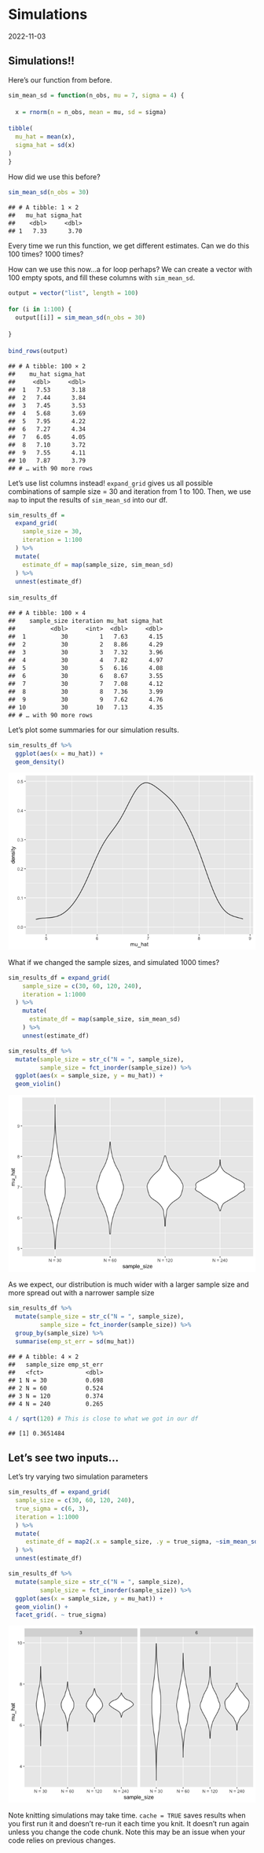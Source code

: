 Simulations
================
2022-11-03

## Simulations!!

Here’s our function from before.

``` r
sim_mean_sd = function(n_obs, mu = 7, sigma = 4) {
  
  x = rnorm(n = n_obs, mean = mu, sd = sigma)

tibble(
  mu_hat = mean(x), 
  sigma_hat = sd(x)
)
}
```

How did we use this before?

``` r
sim_mean_sd(n_obs = 30)
```

    ## # A tibble: 1 × 2
    ##   mu_hat sigma_hat
    ##    <dbl>     <dbl>
    ## 1   7.33      3.70

Every time we run this function, we get different estimates. Can we do
this 100 times? 1000 times?

How can we use this now…a for loop perhaps? We can create a vector with
100 empty spots, and fill these columns with `sim_mean_sd`.

``` r
output = vector("list", length = 100)

for (i in 1:100) {
  output[[i]] = sim_mean_sd(n_obs = 30)
  
}

bind_rows(output)
```

    ## # A tibble: 100 × 2
    ##    mu_hat sigma_hat
    ##     <dbl>     <dbl>
    ##  1   7.53      3.18
    ##  2   7.44      3.84
    ##  3   7.45      3.53
    ##  4   5.68      3.69
    ##  5   7.95      4.22
    ##  6   7.27      4.34
    ##  7   6.05      4.05
    ##  8   7.10      3.72
    ##  9   7.55      4.11
    ## 10   7.87      3.79
    ## # … with 90 more rows

Let’s use list columns instead! `expand_grid` gives us all possible
combinations of sample size = 30 and iteration from 1 to 100. Then, we
use `map` to input the results of `sim_mean_sd` into our df.

``` r
sim_results_df = 
  expand_grid(
    sample_size = 30,
    iteration = 1:100
  ) %>% 
  mutate(
    estimate_df = map(sample_size, sim_mean_sd)
  ) %>% 
  unnest(estimate_df)

sim_results_df
```

    ## # A tibble: 100 × 4
    ##    sample_size iteration mu_hat sigma_hat
    ##          <dbl>     <int>  <dbl>     <dbl>
    ##  1          30         1   7.63      4.15
    ##  2          30         2   8.86      4.29
    ##  3          30         3   7.32      3.96
    ##  4          30         4   7.82      4.97
    ##  5          30         5   6.16      4.08
    ##  6          30         6   8.67      3.55
    ##  7          30         7   7.08      4.12
    ##  8          30         8   7.36      3.99
    ##  9          30         9   7.62      4.76
    ## 10          30        10   7.13      4.35
    ## # … with 90 more rows

Let’s plot some summaries for our simulation results.

``` r
sim_results_df %>% 
  ggplot(aes(x = mu_hat)) + 
  geom_density()
```

![](simulation_files/figure-gfm/unnamed-chunk-5-1.png)<!-- -->

What if we changed the sample sizes, and simulated 1000 times?

``` r
sim_results_df = expand_grid(
    sample_size = c(30, 60, 120, 240), 
    iteration = 1:1000
  ) %>% 
    mutate(
      estimate_df = map(sample_size, sim_mean_sd)
    ) %>% 
    unnest(estimate_df)
```

``` r
sim_results_df %>% 
  mutate(sample_size = str_c("N = ", sample_size), 
         sample_size = fct_inorder(sample_size)) %>% 
  ggplot(aes(x = sample_size, y = mu_hat)) +
  geom_violin()
```

![](simulation_files/figure-gfm/unnamed-chunk-7-1.png)<!-- -->

As we expect, our distribution is much wider with a larger sample size
and more spread out with a narrower sample size

``` r
sim_results_df %>% 
  mutate(sample_size = str_c("N = ", sample_size), 
         sample_size = fct_inorder(sample_size)) %>% 
  group_by(sample_size) %>% 
  summarise(emp_st_err = sd(mu_hat))
```

    ## # A tibble: 4 × 2
    ##   sample_size emp_st_err
    ##   <fct>            <dbl>
    ## 1 N = 30           0.698
    ## 2 N = 60           0.524
    ## 3 N = 120          0.374
    ## 4 N = 240          0.265

``` r
4 / sqrt(120) # This is close to what we got in our df
```

    ## [1] 0.3651484

## Let’s see two inputs…

Let’s try varying two simulation parameters

``` r
sim_results_df = expand_grid(
  sample_size = c(30, 60, 120, 240), 
  true_sigma = c(6, 3),
  iteration = 1:1000
  ) %>% 
  mutate(
     estimate_df = map2(.x = sample_size, .y = true_sigma, ~sim_mean_sd(n_obs = .x, sigma = .y))
  ) %>% 
  unnest(estimate_df)
```

``` r
sim_results_df %>% 
  mutate(sample_size = str_c("N = ", sample_size), 
         sample_size = fct_inorder(sample_size)) %>% 
  ggplot(aes(x = sample_size, y = mu_hat)) + 
  geom_violin() + 
  facet_grid(. ~ true_sigma)
```

![](simulation_files/figure-gfm/unnamed-chunk-10-1.png)<!-- -->

Note knitting simulations may take time. `cache = TRUE` saves results
when you first run it and doesn’t re-run it each time you knit. It
doesn’t run again unless you change the code chunk. Note this may be an
issue when your code relies on previous changes.

